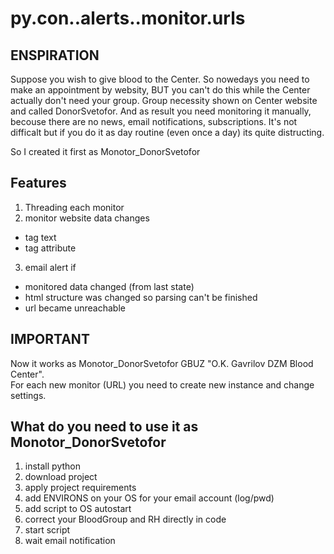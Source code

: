 # py.con..alerts..monitor.urls

## ENSPIRATION
Suppose you wish to give blood to the Center.
So nowedays you need to make an appointment by websitу, BUT you can't do this while the Center actually don't need your group.
Group necessity shown on Center website and called DonorSvetofor.
And as result you need monitoring it manually, becouse there are no news, email notifications, subscriptions.
It's not difficalt but if you do it as day routine (even once a day) its quite distructing.

So I created it first as Monotor_DonorSvetofor

## Features
1. Threading each monitor
2. monitor website data changes
* tag text
* tag attribute
3. email alert if
* monitored data changed (from last state)
* html structure was changed so parsing can't be finished
* url became unreachable

## IMPORTANT
Now it works as Monotor_DonorSvetofor GBUZ "O.K. Gavrilov DZM Blood Center".  
For each new monitor (URL) you need to create new instance and change settings.

## What do you need to use it as Monotor_DonorSvetofor
1. install python
2. download project
3. apply project requirements
4. add ENVIRONS on your OS for your email account (log/pwd)
5. add script to OS autostart
6. correct your BloodGroup and RH directly in code
7. start script
8. wait email notification
